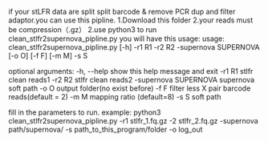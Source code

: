  if your stLFR data are split split barcode & remove PCR dup and filter adaptor.you can use this pipline.
  1.Download this folder
  2.your reads must be compression（.gz）
  2.use python3 to run clean_stlfr2supernova_pipline.py
  you will have this usage:
  usage: clean_stlfr2supernova_pipline.py [-h] -r1 R1 -r2 R2 -supernova
                                            SUPERNOVA [-o O] [-f F] [-m M] -s
                                            S

optional arguments:
  -h, --help            show this help message and exit
  -r1 R1                stlfr clean reads1
  -r2 R2                stlfr clean reads2
  -supernova SUPERNOVA  supernova soft path
  -o O                  output folder(no exist before)
  -f F                  filter less X pair barcode reads(default = 2)
  -m M                  mapping ratio (default=8)
  -s S                  soft path

fill in the parameters to run.
example:
python3 clean_stlfr2supernova_pipline.py -r1 stlfr_1.fq.gz -2 stlfr_2.fq.gz -supernova path/supernova/ -s path_to_this_program/folder -o log_out 
